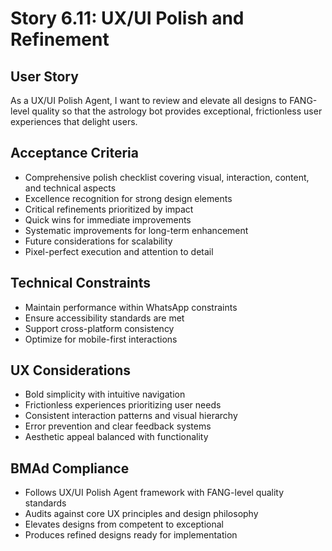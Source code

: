 # Story 6.11: UX/UI Polish and Refinement

## User Story
As a UX/UI Polish Agent, I want to review and elevate all designs to FANG-level quality so that the astrology bot provides exceptional, frictionless user experiences that delight users.

## Acceptance Criteria
- Comprehensive polish checklist covering visual, interaction, content, and technical aspects
- Excellence recognition for strong design elements
- Critical refinements prioritized by impact
- Quick wins for immediate improvements
- Systematic improvements for long-term enhancement
- Future considerations for scalability
- Pixel-perfect execution and attention to detail

## Technical Constraints
- Maintain performance within WhatsApp constraints
- Ensure accessibility standards are met
- Support cross-platform consistency
- Optimize for mobile-first interactions

## UX Considerations
- Bold simplicity with intuitive navigation
- Frictionless experiences prioritizing user needs
- Consistent interaction patterns and visual hierarchy
- Error prevention and clear feedback systems
- Aesthetic appeal balanced with functionality

## BMAd Compliance
- Follows UX/UI Polish Agent framework with FANG-level quality standards
- Audits against core UX principles and design philosophy
- Elevates designs from competent to exceptional
- Produces refined designs ready for implementation